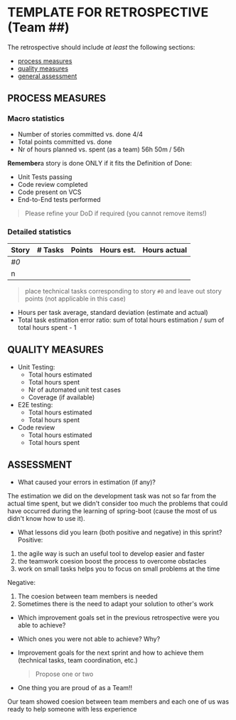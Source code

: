 TEMPLATE FOR RETROSPECTIVE (Team ##)
=====================================

The retrospective should include _at least_ the following
sections:

- [process measures](#process-measures)
- [quality measures](#quality-measures)
- [general assessment](#assessment)

## PROCESS MEASURES 

### Macro statistics

- Number of stories committed vs. done
4/4
- Total points committed vs. done 
- Nr of hours planned vs. spent (as a team)
56h 50m / 56h

**Remember**a story is done ONLY if it fits the Definition of Done:
 
- Unit Tests passing
- Code review completed
- Code present on VCS
- End-to-End tests performed

> Please refine your DoD if required (you cannot remove items!) 

### Detailed statistics

| Story  | # Tasks | Points | Hours est. | Hours actual |
|--------|---------|--------|------------|--------------|
| _#0_   |         |        |            |              |
| n      |         |        |            |              |
   

> place technical tasks corresponding to story `#0` and leave out story points (not applicable in this case)

- Hours per task average, standard deviation (estimate and actual)
- Total task estimation error ratio: sum of total hours estimation / sum of total hours spent - 1

  
## QUALITY MEASURES 

- Unit Testing:
  - Total hours estimated
  - Total hours spent
  - Nr of automated unit test cases 
  - Coverage (if available)
- E2E testing:
  - Total hours estimated
  - Total hours spent
- Code review 
  - Total hours estimated 
  - Total hours spent
  


## ASSESSMENT

- What caused your errors in estimation (if any)?

The estimation we did on the development task was not so far from the actual time spent, but we didn't consider too much the problems that could have occurred during the learning of spring-boot (cause the most of us didn't know how to use it). 

- What lessons did you learn (both positive and negative) in this sprint?
Positive: 
1) the agile way is such an useful tool to develop easier and faster
2) the teamwork coesion boost the process to overcome obstacles
3) work on small tasks helps you to focus on small problems at the time

Negative:
1) The coesion between team members is needed
2) Sometimes there is the need to adapt your solution to other's work 

- Which improvement goals set in the previous retrospective were you able to achieve? 
  
- Which ones you were not able to achieve? Why?

- Improvement goals for the next sprint and how to achieve them (technical tasks, team coordination, etc.)

  > Propose one or two

- One thing you are proud of as a Team!!

Our team showed coesion between team members and each one of us was ready to help someone with less experience